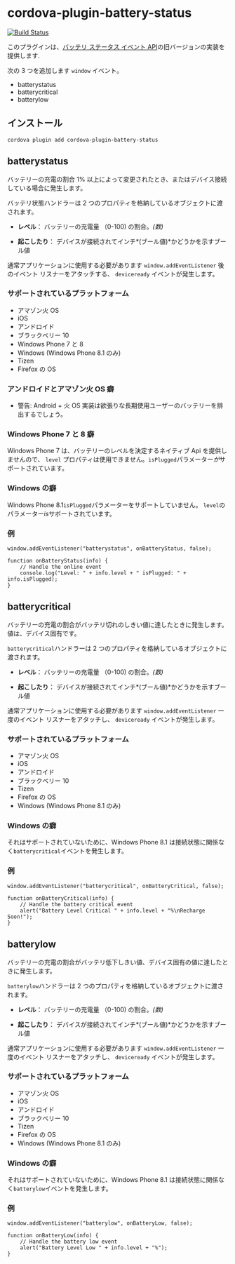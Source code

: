 <!--
# license: Licensed to the Apache Software Foundation (ASF) under one
#         or more contributor license agreements.  See the NOTICE file
#         distributed with this work for additional information
#         regarding copyright ownership.  The ASF licenses this file
#         to you under the Apache License, Version 2.0 (the
#         "License"); you may not use this file except in compliance
#         with the License.  You may obtain a copy of the License at
#
#           http://www.apache.org/licenses/LICENSE-2.0
#
#         Unless required by applicable law or agreed to in writing,
#         software distributed under the License is distributed on an
#         "AS IS" BASIS, WITHOUT WARRANTIES OR CONDITIONS OF ANY
#         KIND, either express or implied.  See the License for the
#         specific language governing permissions and limitations
#         under the License.
-->

# cordova-plugin-battery-status

[![Build Status](https://travis-ci.org/apache/cordova-plugin-battery-status.svg)](https://travis-ci.org/apache/cordova-plugin-battery-status)

このプラグインは、[バッテリ ステータス イベント API](http://www.w3.org/TR/2011/WD-battery-status-20110915/)の旧バージョンの実装を提供します.

次の 3 つを追加します `window` イベント。

  * batterystatus
  * batterycritical
  * batterylow

## インストール

    cordova plugin add cordova-plugin-battery-status
    

## batterystatus

バッテリーの充電の割合 1% 以上によって変更されたとき、またはデバイス接続している場合に発生します。

バッテリ状態ハンドラーは 2 つのプロパティを格納しているオブジェクトに渡されます。

  * **レベル**： バッテリーの充電量 （0-100) の割合。*(数)*

  * **起こしたり**： デバイスが接続されてインチ*(ブール値)*かどうかを示すブール値

通常アプリケーションに使用する必要があります `window.addEventListener` 後のイベント リスナーをアタッチする、 `deviceready` イベントが発生します。

### サポートされているプラットフォーム

  * アマゾン火 OS
  * iOS
  * アンドロイド
  * ブラックベリー 10
  * Windows Phone 7 と 8
  * Windows (Windows Phone 8.1 のみ)
  * Tizen
  * Firefox の OS

### アンドロイドとアマゾン火 OS 癖

  * 警告: Android + 火 OS 実装は欲張りな長期使用ユーザーのバッテリーを排出するでしょう。 

### Windows Phone 7 と 8 癖

Windows Phone 7 は、バッテリーのレベルを決定するネイティブ Api を提供しませんので、 `level` プロパティは使用できません。`isPlugged`パラメーター*が*サポートされています。

### Windows の癖

Windows Phone 8.1`isPlugged`パラメーターをサポートしていません。 `level`のパラメーター*is*サポートされています。

### 例

    window.addEventListener("batterystatus", onBatteryStatus, false);
    
    function onBatteryStatus(info) {
        // Handle the online event
        console.log("Level: " + info.level + " isPlugged: " + info.isPlugged);
    }
    

## batterycritical

バッテリーの充電の割合がバッテリ切れのしきい値に達したときに発生します。値は、デバイス固有です。

`batterycritical`ハンドラーは 2 つのプロパティを格納しているオブジェクトに渡されます。

  * **レベル**： バッテリーの充電量 （0-100) の割合。*(数)*

  * **起こしたり**： デバイスが接続されてインチ*(ブール値)*かどうかを示すブール値

通常アプリケーションに使用する必要があります `window.addEventListener` 一度のイベント リスナーをアタッチし、 `deviceready` イベントが発生します。

### サポートされているプラットフォーム

  * アマゾン火 OS
  * iOS
  * アンドロイド
  * ブラックベリー 10
  * Tizen
  * Firefox の OS
  * Windows (Windows Phone 8.1 のみ)

### Windows の癖

それはサポートされていないために、Windows Phone 8.1 は接続状態に関係なく`batterycritical`イベントを発生します。

### 例

    window.addEventListener("batterycritical", onBatteryCritical, false);
    
    function onBatteryCritical(info) {
        // Handle the battery critical event
        alert("Battery Level Critical " + info.level + "%\nRecharge Soon!");
    }
    

## batterylow

バッテリーの充電の割合がバッテリ低下しきい値、デバイス固有の値に達したときに発生します。

`batterylow`ハンドラーは 2 つのプロパティを格納しているオブジェクトに渡されます。

  * **レベル**： バッテリーの充電量 （0-100) の割合。*(数)*

  * **起こしたり**： デバイスが接続されてインチ*(ブール値)*かどうかを示すブール値

通常アプリケーションに使用する必要があります `window.addEventListener` 一度のイベント リスナーをアタッチし、 `deviceready` イベントが発生します。

### サポートされているプラットフォーム

  * アマゾン火 OS
  * iOS
  * アンドロイド
  * ブラックベリー 10
  * Tizen
  * Firefox の OS
  * Windows (Windows Phone 8.1 のみ)

### Windows の癖

それはサポートされていないために、Windows Phone 8.1 は接続状態に関係なく`batterylow`イベントを発生します。

### 例

    window.addEventListener("batterylow", onBatteryLow, false);
    
    function onBatteryLow(info) {
        // Handle the battery low event
        alert("Battery Level Low " + info.level + "%");
    }